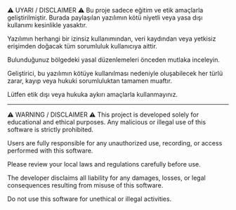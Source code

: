 ⚠️ UYARI / DISCLAIMER ⚠️
Bu proje sadece eğitim ve etik amaçlarla geliştirilmiştir. Burada paylaşılan yazılımın kötü niyetli veya yasa dışı kullanımı kesinlikle yasaktır.

Yazılımın herhangi bir izinsiz kullanımından, veri kaydından veya yetkisiz erişimden doğacak tüm sorumluluk kullanıcıya aittir.

Bulunduğunuz bölgedeki yasal düzenlemeleri önceden mutlaka inceleyin.

Geliştirici, bu yazılımın kötüye kullanılması nedeniyle oluşabilecek her türlü zarar, kayıp veya hukuki sorumluluktan tamamen muaftır.

Lütfen etik dışı veya hukuka aykırı amaçlarla kullanmayınız.

--------------------------------------------------------------------------------------------------------------------------------------------------------------------------------------------------------------------------

⚠️ WARNING / DISCLAIMER ⚠️
This project is developed solely for educational and ethical purposes. Any malicious or illegal use of this software is strictly prohibited.

Users are fully responsible for any unauthorized use, recording, or access performed with this software.

Please review your local laws and regulations carefully before use.

The developer disclaims all liability for any damages, losses, or legal consequences resulting from misuse of this software.

Do not use this software for unethical or illegal activities.
